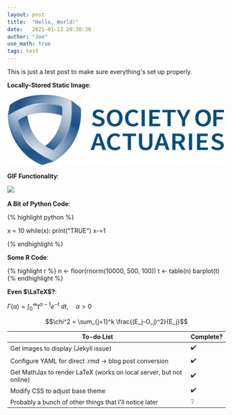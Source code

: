 ```yaml
---
layout: post
title:  "Hello, World!"
date:   2021-01-13 20:30:30
author: "Joe"
use_math: true
tags: test
---
```


This is just a test post to make sure everything's set up properly.

**Locally-Stored Static Image**:

<img src = "/images/soa.jpg" width = "500">

**GIF Functionality**:

![](https://media.giphy.com/media/bAplZhiLAsNnG/source.gif)

**A Bit of Python Code**:

{% highlight python %}

x = 10
while(x):
    print("TRUE")
    x-=1

{% endhighlight %}

**Some R Code**:

{% highlight r %}
n <- floor(rnorm(10000, 500, 100))
t <- table(n)
barplot(t)
{% endhighlight %}

**Even $\LaTeX$?**:

$\Gamma(\alpha) = \int_0^\infty t^{\alpha-1}e^{-t} \ dt, \quad \alpha > 0$

$$\chi^2 = \sum_{j=1}^k \frac{(E_j-O_j)^2}{E_j}$$

| To-do List                                                          | Complete? |
| ------------------------------------------------------------------- | --------- |
| Get images to display (Jekyll issue)                                | ✔️        |
| Configure YAML for direct .rmd -> blog post conversion              | ✔️        |
| Get MathJax to render LaTeX (works on local server, but not online) | ✔️        |
| Modify CSS to adjust base theme                                     | ✔️        |
| Probably a bunch of other things that I'll notice later             | ❔        |
